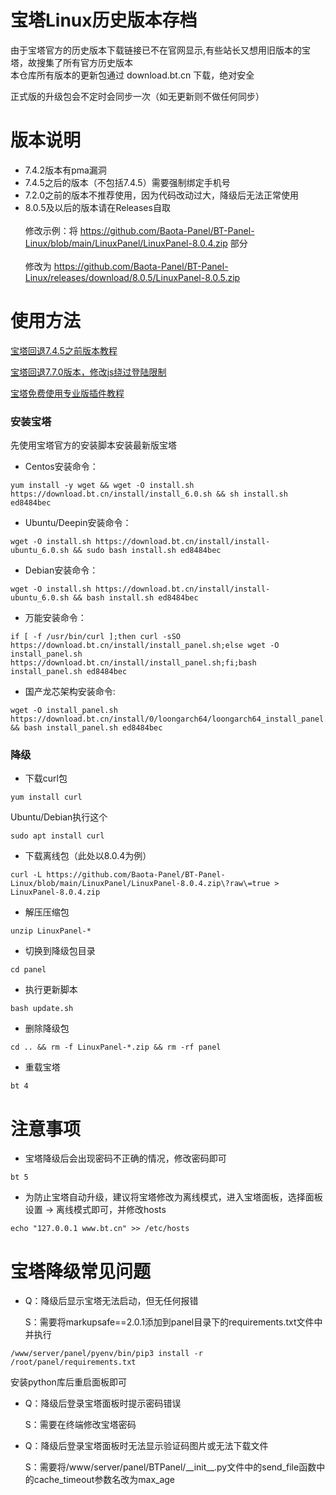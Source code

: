 # 宝塔Linux历史版本存档
由于宝塔官方的历史版本下载链接已不在官网显示,有些站长又想用旧版本的宝塔，故搜集了所有官方历史版本<br/>
本仓库所有版本的更新包通过 download.bt.cn 下载，绝对安全

正式版的升级包会不定时会同步一次（如无更新则不做任何同步）

# 版本说明
* 7.4.2版本有pma漏洞
* 7.4.5之后的版本（不包括7.4.5）需要强制绑定手机号
* 7.2.0之前的版本不推荐使用，因为代码改动过大，降级后无法正常使用
* 8.0.5及以后的版本请在Releases自取<br/><br/>
修改示例：将 https://github.com/Baota-Panel/BT-Panel-Linux/blob/main/LinuxPanel/LinuxPanel-8.0.4.zip 部分<br/><br/>修改为 https://github.com/Baota-Panel/BT-Panel-Linux/releases/download/8.0.5/LinuxPanel-8.0.5.zip

# 使用方法
[宝塔回退7.4.5之前版本教程](https://blog.csdn.net/saygoodbyeyo/article/details/132534437)

[宝塔回退7.7.0版本，修改js绕过登陆限制](https://blog.csdn.net/saygoodbyeyo/article/details/132540562)

[宝塔免费使用专业版插件教程](https://blog.csdn.net/saygoodbyeyo/article/details/132542724)

### 安装宝塔

先使用宝塔官方的安装脚本安装最新版宝塔
* Centos安装命令：

```
yum install -y wget && wget -O install.sh https://download.bt.cn/install/install_6.0.sh && sh install.sh ed8484bec
```
* Ubuntu/Deepin安装命令：
```
wget -O install.sh https://download.bt.cn/install/install-ubuntu_6.0.sh && sudo bash install.sh ed8484bec
```
* Debian安装命令：
```
wget -O install.sh https://download.bt.cn/install/install-ubuntu_6.0.sh && bash install.sh ed8484bec
```
* 万能安装命令：
```
if [ -f /usr/bin/curl ];then curl -sSO https://download.bt.cn/install/install_panel.sh;else wget -O install_panel.sh https://download.bt.cn/install/install_panel.sh;fi;bash install_panel.sh ed8484bec 
```
* 国产龙芯架构安装命令:
```
wget -O install_panel.sh https://download.bt.cn/install/0/loongarch64/loongarch64_install_panel.sh && bash install_panel.sh ed8484bec
```

### 降级
* 下载curl包
```
yum install curl
```
Ubuntu/Debian执行这个
```
sudo apt install curl
```
* 下载离线包（此处以8.0.4为例）
```
curl -L https://github.com/Baota-Panel/BT-Panel-Linux/blob/main/LinuxPanel/LinuxPanel-8.0.4.zip\?raw\=true > LinuxPanel-8.0.4.zip
```
* 解压压缩包
```
unzip LinuxPanel-*
```
* 切换到降级包目录
```
cd panel
```
* 执行更新脚本
```
bash update.sh
```
* 删除降级包
```
cd .. && rm -f LinuxPanel-*.zip && rm -rf panel
```
* 重载宝塔
```
bt 4
```

# 注意事项

* 宝塔降级后会出现密码不正确的情况，修改密码即可
```
bt 5
```
* 为防止宝塔自动升级，建议将宝塔修改为离线模式，进入宝塔面板，选择面板设置 -> 离线模式即可，并修改hosts
```
echo "127.0.0.1 www.bt.cn" >> /etc/hosts
```

# 宝塔降级常见问题

* Q：降级后显示宝塔无法启动，但无任何报错

  S：需要将markupsafe==2.0.1添加到panel目录下的requirements.txt文件中并执行
```
/www/server/panel/pyenv/bin/pip3 install -r /root/panel/requirements.txt
```
安装python库后重启面板即可

* Q：降级后登录宝塔面板时提示密码错误

  S：需要在终端修改宝塔密码

* Q：降级后登录宝塔面板时无法显示验证码图片或无法下载文件

  S：需要将/www/server/panel/BTPanel/\_\_init\_\_.py文件中的send_file函数中的cache_timeout参数名改为max_age
